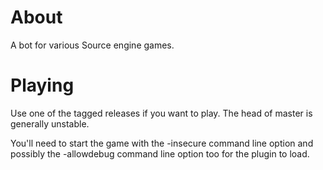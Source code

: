 About
=====
A bot for various Source engine games.

Playing
=======
Use one of the tagged releases if you want to play. The head of master is generally unstable.

You'll need to start the game with the -insecure command line option and possibly the -allowdebug command line option too for the plugin to load.
